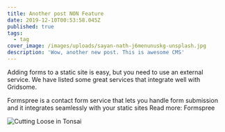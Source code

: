 ```yaml
---
title: Another post NON Feature
date: 2019-12-10T00:53:58.045Z
published: true
tags:
  - tag
cover_image: /images/uploads/sayan-nath-j6menunuskg-unsplash.jpg
description: 'Wow, another new post. This is awesome CMS'
---
```

Adding forms to a static site is easy, but you need to use an external service. We have listed some great services that integrate well with Gridsome.



Formspree is a contact form service that lets you handle form submission and it integrates seamlessly with your static sites Read more: Formspree



![Cutting Loose in Tonsai](/images/uploads/hu-chen-fz0qzjvf_-c-unsplash.jpg "Cutting Loose in Tonsai")
